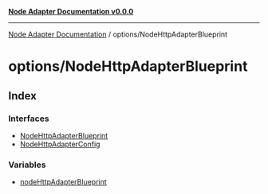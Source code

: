 [**Node Adapter Documentation v0.0.0**](../../README.md)

***

[Node Adapter Documentation](../../modules.md) / options/NodeHttpAdapterBlueprint

# options/NodeHttpAdapterBlueprint

## Index

### Interfaces

- [NodeHttpAdapterBlueprint](interfaces/NodeHttpAdapterBlueprint.md)
- [NodeHttpAdapterConfig](interfaces/NodeHttpAdapterConfig.md)

### Variables

- [nodeHttpAdapterBlueprint](variables/nodeHttpAdapterBlueprint.md)
